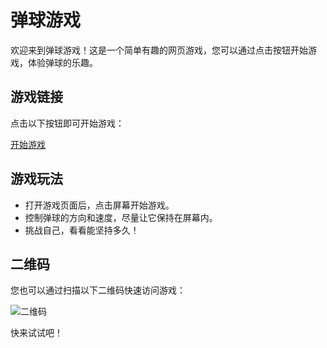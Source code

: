 # 弹球游戏

欢迎来到弹球游戏！这是一个简单有趣的网页游戏，您可以通过点击按钮开始游戏，体验弹球的乐趣。

## 游戏链接

点击以下按钮即可开始游戏：

[开始游戏](https://an-tree.github.io/My_Game/ball_bounce_game.html)

## 游戏玩法

- 打开游戏页面后，点击屏幕开始游戏。
- 控制弹球的方向和速度，尽量让它保持在屏幕内。
- 挑战自己，看看能坚持多久！

## 二维码

您也可以通过扫描以下二维码快速访问游戏：

![二维码](https://an-tree.github.io/My_Game/https___an-tree.github.io_My_Game_.png)

快来试试吧！
